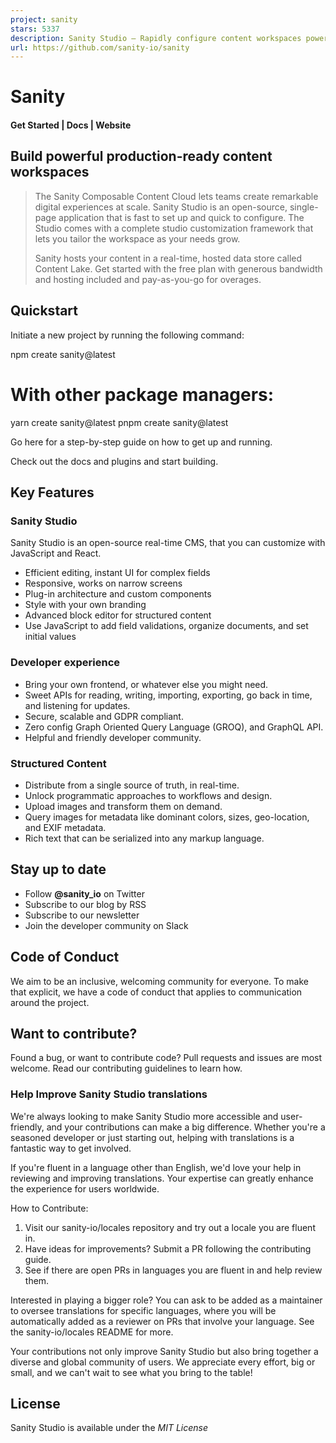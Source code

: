 ```yaml
---
project: sanity
stars: 5337
description: Sanity Studio – Rapidly configure content workspaces powered by structured content
url: https://github.com/sanity-io/sanity
---
```


Sanity
======

#### Get Started | Docs | Website

Build powerful production-ready content workspaces
--------------------------------------------------

> The Sanity Composable Content Cloud lets teams create remarkable digital experiences at scale. Sanity Studio is an open-source, single-page application that is fast to set up and quick to configure. The Studio comes with a complete studio customization framework that lets you tailor the workspace as your needs grow.
> 
> Sanity hosts your content in a real-time, hosted data store called Content Lake. Get started with the free plan with generous bandwidth and hosting included and pay-as-you-go for overages.

Quickstart
----------

Initiate a new project by running the following command:

npm create sanity@latest

# With other package managers:
yarn create sanity@latest
pnpm create sanity@latest

Go here for a step-by-step guide on how to get up and running.

Check out the docs and plugins and start building.

Key Features
------------

### Sanity Studio

Sanity Studio is an open-source real-time CMS, that you can customize with JavaScript and React.

-   Efficient editing, instant UI for complex fields
-   Responsive, works on narrow screens
-   Plug-in architecture and custom components
-   Style with your own branding
-   Advanced block editor for structured content
-   Use JavaScript to add field validations, organize documents, and set initial values

### Developer experience

-   Bring your own frontend, or whatever else you might need.
-   Sweet APIs for reading, writing, importing, exporting, go back in time, and listening for updates.
-   Secure, scalable and GDPR compliant.
-   Zero config Graph Oriented Query Language (GROQ), and GraphQL API.
-   Helpful and friendly developer community.

### Structured Content

-   Distribute from a single source of truth, in real-time.
-   Unlock programmatic approaches to workflows and design.
-   Upload images and transform them on demand.
-   Query images for metadata like dominant colors, sizes, geo-location, and EXIF metadata.
-   Rich text that can be serialized into any markup language.

Stay up to date
---------------

-   Follow **@sanity\_io** on Twitter
-   Subscribe to our blog by RSS
-   Subscribe to our newsletter
-   Join the developer community on Slack

Code of Conduct
---------------

We aim to be an inclusive, welcoming community for everyone. To make that explicit, we have a code of conduct that applies to communication around the project.

Want to contribute?
-------------------

Found a bug, or want to contribute code? Pull requests and issues are most welcome. Read our contributing guidelines to learn how.

### Help Improve Sanity Studio translations

We're always looking to make Sanity Studio more accessible and user-friendly, and your contributions can make a big difference. Whether you're a seasoned developer or just starting out, helping with translations is a fantastic way to get involved.

If you're fluent in a language other than English, we'd love your help in reviewing and improving translations. Your expertise can greatly enhance the experience for users worldwide.

How to Contribute:

1.  Visit our sanity-io/locales repository and try out a locale you are fluent in.
2.  Have ideas for improvements? Submit a PR following the contributing guide.
3.  See if there are open PRs in languages you are fluent in and help review them.

Interested in playing a bigger role? You can ask to be added as a maintainer to oversee translations for specific languages, where you will be automatically added as a reviewer on PRs that involve your language. See the sanity-io/locales README for more.

Your contributions not only improve Sanity Studio but also bring together a diverse and global community of users. We appreciate every effort, big or small, and we can't wait to see what you bring to the table!

License
-------

Sanity Studio is available under the _MIT License_
